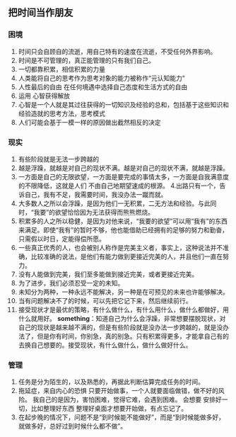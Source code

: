 ## 把时间当作朋友
### 困境
1. 时间只会自顾自的流逝，用自己特有的速度在流逝，不受任何外界影响。
2. 时间是不可管理的，真正能管理的只有我们自己。
3. 一切都靠积累，相信积累的力量
4. 人类能将自己的思考作为思考对象的能力被称作“元认知能力”
5. 人性最后的自由 在任何境遇中选择自己态度和生活方式的自由 
6. 运用 心智获得解放
7. 心智是一个人就是其过往获得的一切知识及经验的总和，包括基于这些知识和经验造就的思考方法，思考模式
8. 人们可能会基于一模一样的原因做出截然相反的决定 

### 现实
1. 有些阶段就是无法一步跨越的
2. 越是浮躁，就越是对自己的现状不满。越是对自己的现状不满，就越是浮躁。
3. 一方面是自己的无限欲望，一方面是要完成的事情太多，一方面是自我满意度的不限降低，这就是人们
不由自己地期望速成的根源。
4.出路只有一个，告诉自己，我有不足，我需要时间，我没办法一蹴而就。
5. 大多数人之所以会浮躁，是因为他们一无积累，二无方法和经验。与此同时，“我要”的欲望恰恰因为无法获得而熊熊燃烧。
6. 积累多的人之所以稳健，是因为对他来说，“我要的欲望”可以用“我有”的东西来满足。即使“我有”的暂时不够，他也能借助已经拥有的足够的努力和勤奋，只需假以时日，定能得偿所愿。
7. 一些真正优秀的人，也会被别人称作是完美主义者，事实上，这种说法并不准确，比较准确的说法，是他们有能力做到更接近完美的人，并且他们一直在努力。
8. 没有人能做到完美，我们至多能做到接近完美，或者更接近完美。
9. 为了进步，我们必须忍受一定的未知。
10. 未知分为两种，一种永远不能解决，另一种是在可预见的未来也许能够解决。
11. 当有问题解决不了的时候，可以先把它记下来，然后继续前行。
12. 接受现状才是最优的策略，有什么做什么，有什么用什么，做什么都做好，用什么就用好。
**something**：知道自己为什么会浮躁，非常想要摆脱现状，对自己的现状是越来越不满的，但是有些阶段就是没办法一步跨越的，就是没办法了，但是你有时间，你别急，真的别急。只有积累得更多，才能拿自己有的 去换自己想要的。接受现状，有什么做什么，做什么做好什么。

### 管理
1. 任务是分为陌生的，以及熟悉的，再据此判断估算完成任务的时间。
2. 拖延症，来自内心的恐惧 只要开始做事，一个人就要面临做错，做不好的风险。
我自己的是因为，害怕困难，觉得它难，会遇到困难。
会想要 安排好一切，比如整理好东西 整理好桌面才想要开始做，有点忘记了。
3. 在起步晚的情况下，问题不是“到时候能不能做好”，而是“到时候能做多好，就做多好，总好过到时候什么都不做”。

